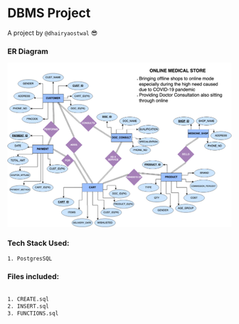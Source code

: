 # DBMS Project

A project by `@dhairyaostwal` 😎

### ER Diagram
![ER-Diagram](https://github.com/dhairyaostwal/DBMS-Project/blob/master/ER%20Diagrams/OMS_ER_Diagram.png)

### Tech Stack Used:

```
1. PostgresSQL
```

### Files included:

```

1. CREATE.sql
2. INSERT.sql
3. FUNCTIONS.sql

```
